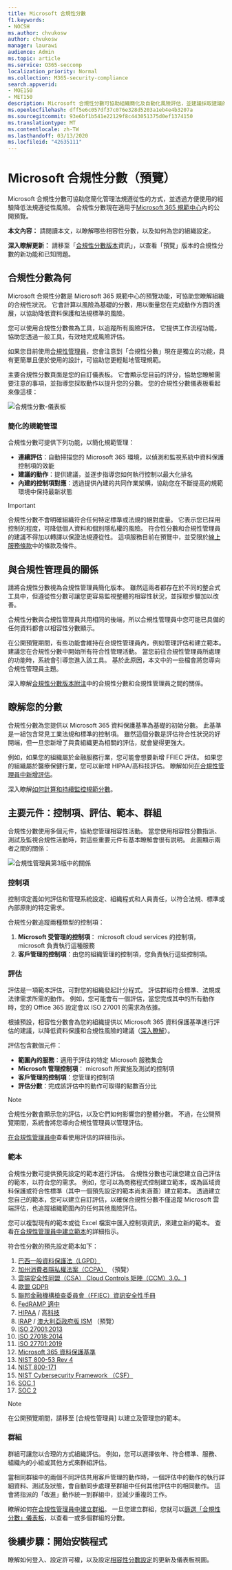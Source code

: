 ```yaml
---
title: Microsoft 合規性分數
f1.keywords:
- NOCSH
ms.author: chvukosw
author: chvukosw
manager: laurawi
audience: Admin
ms.topic: article
ms.service: O365-seccomp
localization_priority: Normal
ms.collection: M365-security-compliance
search.appverid:
- MOE150
- MET150
description: Microsoft 合規性分數可協助組織簡化及自動化風險評估，並建議採取建議的動作以協助解決風險。
ms.openlocfilehash: dff5e6c057df37c076e328d5203a1eb4e4b3207a
ms.sourcegitcommit: 93e6bf1b541e22129f8c443051375d0ef1374150
ms.translationtype: MT
ms.contentlocale: zh-TW
ms.lasthandoff: 03/13/2020
ms.locfileid: "42635111"
---
```

# <a name="microsoft-compliance-score-preview"></a>Microsoft 合規性分數（預覽）

Microsoft 合規性分數可協助您簡化管理法規遵從性的方式，並透過方便使用的經驗降低法規遵從性風險。 合規性分數現在適用于[Microsoft 365 規範中心](microsoft-365-compliance-center.md)內的公開預覽。

**本文內容：** 請閱讀本文，以瞭解哪些相容性分數，以及如何為您的組織設定。

**深入瞭解更新：** 請移至「[合規性分數版本](compliance-score-release-notes.md)資訊」，以查看「預覽」版本的合規性分數的新功能和已知問題。

## <a name="what-is-compliance-score"></a>合規性分數為何

Microsoft 合規性分數是 Microsoft 365 規範中心的預覽功能，可協助您瞭解組織的合規性狀況。 它會計算以風險為基礎的分數，用以衡量您在完成動作方面的進展，以協助降低資料保護和法規標準的風險。

您可以使用合規性分數做為工具，以追蹤所有風險評估。 它提供工作流程功能，協助您透過一般工具，有效地完成風險評估。

如果您目前使用[合規性管理員](compliance-manager-overview.md)，您會注意到「合規性分數」現在是獨立的功能，具有更簡單且便於使用的設計，可協助您更輕鬆地管理規範。 

主要合規性分數頁面是您的自訂儀表板。 它會顯示您目前的評分，協助您瞭解需要注意的事項，並指導您採取動作以提升您的分數。 您的合規性分數儀表板看起來像這樣：

![合規性分數-儀表板](../media/compliance-score-dashboard.png "合規性分數儀表板")

### <a name="simplified-compliance-management"></a>簡化的規範管理

合規性分數可提供下列功能，以簡化規範管理：

- **連續評估**：自動掃描您的 Microsoft 365 環境，以偵測和監視系統中資料保護控制項的效能
- **建議的動作**：提供建議，並逐步指導您如何執行控制以最大化排名
-  **內建的控制項對應**：透過提供內建的共同作業架構，協助您在不斷提高的規範環境中保持最新狀態

> [!IMPORTANT] 
> 合規性分數不會明確組織符合任何特定標準或法規的絕對度量。 它表示您已採用控制的程度，可降低個人資料和個別隱私權的風險。 符合性分數和合規性管理員的建議不得加以轉譯以保證法規遵從性。 這項服務目前在預覽中，並受限於[線上服務條款](https://go.microsoft.com/fwlink/?linkid=2108910)中的條款及條件。

## <a name="relationship-to-compliance-manager"></a>與合規性管理員的關係

請將合規性分數視為合規性管理員簡化版本。 雖然這兩者都存在於不同的整合式工具中，但遵從性分數可讓您更容易監視整體的相容性狀況，並採取步驟加以改善。

合規性分數與合規性管理員共用相同的後端，所以合規性管理員中您可能已具備的任何資料都會以相容性分數顯示。

在公開預覽期間，有些功能會維持在合規性管理員內，例如管理評估和建立範本。 建議您在合規性分數中開始所有符合性管理活動。 當您前往合規性管理員所處理的功能時，系統會引導您進入該工具。 基於此原因，本文中的一些檔會將您導向合規性管理員主題。

深入瞭解[合規性分數版本附注](compliance-score-release-notes.md)中的合規性分數和合規性管理員之間的關係。

## <a name="understanding-your-score"></a>瞭解您的分數

合規性分數為您提供以 Microsoft 365 資料保護基準為基礎的初始分數。 此基準是一組包含常見工業法規和標準的控制項。 雖然這個分數是評估符合性狀況的好開端，但一旦您新增了與貴組織更為相關的評估，就會變得更強大。

例如，如果您的組織屬於金融服務行業，您可能會想要新增 FFIEC 評估。 如果您的組織屬於醫療保健行業，您可以新增 HIPAA/高科技評估。 瞭解如何[在合規性管理員中新增評估](working-with-compliance-manager.md#assessments)。

深入瞭解[如何計算和持續監控規範分數](compliance-score-methodology.md)。


## <a name="key-components-controls-assessments-templates-groups"></a>主要元件：控制項、評估、範本、群組

合規性分數使用多個元件，協助您管理相容性活動。 當您使用相容性分數指派、測試及監視合規性活動時，對這些重要元件有基本瞭解會很有説明。 此圖顯示兩者之間的關係：

![合規性管理員第3版中的關係](../media/compliance-manager-relationships.png "合規性分陣列件")

### <a name="controls"></a>控制項

控制項定義如何評估和管理系統設定、組織程式和人員責任，以符合法規、標準或內部原則的特定需求。

合規性分數追蹤兩種類型的控制項：

1. **Microsoft 受管理的控制項**： microsoft cloud services 的控制項，microsoft 負責執行這種服務
2. **客戶管理的控制項**：由您的組織管理的控制項，您負責執行這些控制項。
 
### <a name="assessments"></a>評估

評估是一項範本評估，可對您的組織發起計分程式。 評估群組符合標準、法規或法律需求所需的動作。 例如，您可能會有一個評估，當您完成其中的所有動作時，您的 Office 365 設定會以 ISO 27001 的需求為依據。

根據預設，相容性分數會為您的組織提供以 Microsoft 365 資料保護基準進行評估的建議，以降低資料保護和合規性風險的建議（[深入瞭解](compliance-score-methodology.md#initial-score-based-on-microsoft-365-data-protection-baseline)）。

評估包含數個元件：

- **範圍內的服務**：適用于評估的特定 Microsoft 服務集合
- **Microsoft 管理控制項**： microsoft 所實施及測試的控制項
- **客戶管理的控制項**：您管理的控制項
- **評估分數**：完成該評估中的動作可取得的點數百分比

> [!NOTE]
> 合規性分數會顯示您的評估，以及它們如何影響您的整體分數。 不過，在公開預覽期間，系統會將您導向合規性管理員以管理評估。

[在合規性管理員中](working-with-compliance-manager.md#assessments)查看使用評估的詳細指示。

### <a name="templates"></a>範本

合規性分數可提供預先設定的範本進行評估。 合規性分數也可讓您建立自己評估的範本，以符合您的需求。 例如，您可以為商務程式控制建立範本，或為區域資料保護或符合性標準（其中一個預先設定的範本尚未涵蓋）建立範本。  透過建立您自己的範本，您可以建立自訂評估，以確保合規性分數不僅追蹤 Microsoft 雲端評估，也追蹤組織範圍內的任何其他風險評估。

您可以複製現有的範本或從 Excel 檔案中匯入控制項資訊，來建立新的範本。 查看[在合規性管理員中建立範本](working-with-compliance-manager.md#templates)的詳細指示。

符合性分數的預先設定範本如下：

1. [巴西一般資料保護法（LGPD）](https://go.microsoft.com/fwlink/?linkid=2115387)
2. [加州消費者隱私權法案（CCPA）](https://go.microsoft.com/fwlink/?linkid=2108871) （預覽）
3. [雲端安全性同盟（CSA） Cloud Controls 矩陣（CCM）3.0。1](https://go.microsoft.com/fwlink/?linkid=2109076)
4. [歐盟 GDPR](https://go.microsoft.com/fwlink/?linkid=2108870)
5. [聯邦金融機構檢查委員會（FFIEC）資訊安全性手冊](https://go.microsoft.com/fwlink/?linkid=2109077)
6. [FedRAMP 適中](https://go.microsoft.com/fwlink/?linkid=2108869)
7. [HIPAA](https://go.microsoft.com/fwlink/?linkid=2109078) / 高[科技](https://go.microsoft.com/fwlink/?linkid=2109079)
8. [IRAP](https://go.microsoft.com/fwlink/?linkid=2113709) / [澳大利亞政府版 ISM](https://go.microsoft.com/fwlink/?linkid=2113024) （預覽）
9. [ISO 27001:2013](https://go.microsoft.com/fwlink/?linkid=2109073)
10. [ISO 27018:2014](https://go.microsoft.com/fwlink/?linkid=2109074)
11. [ISO 27701:2019](https://go.microsoft.com/fwlink/?linkid=2113025)
12. [Microsoft 365 資料保護基準](compliance-score-methodology.md#initial-score-based-on-microsoft-365-data-protection-baseline)
13. [NIST 800-53 Rev 4](https://go.microsoft.com/fwlink/?linkid=2109075)
14. [NIST 800-171](https://go.microsoft.com/fwlink/?linkid=2108867)
15. [NIST Cybersecurity Framework （CSF）](https://go.microsoft.com/fwlink/?linkid=2108868)
16. [SOC 1](https://go.microsoft.com/fwlink/?linkid=2115184)
17. [SOC 2](https://go.microsoft.com/fwlink/?linkid=2115184)

> [!NOTE]
> 在公開預覽期間，請移至 [合規性管理員] 以建立及管理您的範本。

### <a name="groups"></a>群組

群組可讓您以合理的方式組織評估。 例如，您可以選擇依年、符合標準、服務、組織內的小組或其他方式來群組評估。

當相同群組中的兩個不同評估共用客戶管理的動作時，一個評估中的動作的執行詳細資料、測試及狀態，會自動同步處理至群組中任何其他評估中的相同動作。 這會將指派的「改進」動作統一到群組中，並減少重複的工作。

瞭解如何[在合規性管理員中建立群組](working-with-compliance-manager.md#groups)。 一旦您建立群組，您就可以[篩選「合規性分數」儀表板](compliance-score-setup.md#filtering-your-dashboard-view)，以查看一或多個群組的分數。

## <a name="next-step-begin-setup"></a>後續步驟：開始安裝程式

瞭解如何登入、設定許可權，以及設定[相容性分數設定](compliance-score-setup.md)的更新及儀表板視圖。
